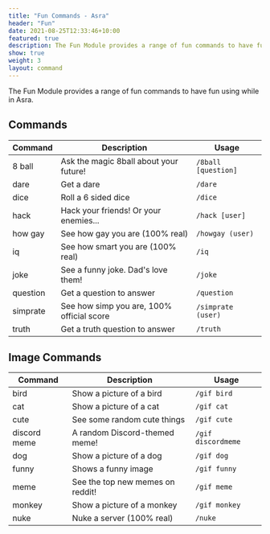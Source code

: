 ```yaml
---
title: "Fun Commands - Asra"
header: "Fun"
date: 2021-08-25T12:33:46+10:00
featured: true
description: The Fun Module provides a range of fun commands to have fun using while in Asra.
show: true
weight: 3
layout: command
---
```


The Fun Module provides a range of fun commands to have fun using while in Asra.

## Commands

| Command             | Description                                                   | Usage                         |
| ------------------- | ------------------------------------------------------------- | ----------------------------- |
| 8 ball              | Ask the magic 8ball about your future!                        | `/8ball [question]`           |
| dare                | Get a dare                                                    | `/dare`                       |
| dice                | Roll a 6 sided dice                                           | `/dice`                       |
| hack                | Hack your friends! Or your enemies...                         | `/hack [user]`                |
| how gay             | See how gay you are (100% real)                               | `/howgay (user)`              |
| iq                  | See how smart you are (100% real)                             | `/iq`                         |
| joke                | See a funny joke. Dad's love them!                            | `/joke`                       |
| question            | Get a question to answer                                      | `/question`                   |
| simprate            | See how simp you are, 100% official score                     | `/simprate (user)`            |
| truth               | Get a truth question to answer                                | `/truth`                      |


## Image Commands

| Command             | Description                                                   | Usage                        |
| ------------------- | ------------------------------------------------------------- | ---------------------------- |
| bird                | Show a picture of a bird                                      | `/gif bird`                  |
| cat                 | Show a picture of a cat                                       | `/gif cat`                   |
| cute                | See some random cute things                                   | `/gif cute`                  |
| discord meme        | A random Discord-themed meme!                                 | `/gif discordmeme`           |
| dog                 | Show a picture of a dog                                       | `/gif dog`                   |
| funny               | Shows a funny image                                           | `/gif funny`                 |
| meme                | See the top new memes on reddit!                              | `/gif meme`                  |
| monkey              | Show a picture of a monkey                                    | `/gif monkey`                |
| nuke                | Nuke a server (100% real)                                     | `/nuke`                      |
